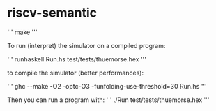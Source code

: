 # riscv-semantic


'''
make
'''

To run (interpret) the simulator on a compiled program:

'''
runhaskell Run.hs test/tests/thuemorse.hex
'''

to compile the simulator (better performances):

'''
ghc --make -O2 -optc-O3 -funfolding-use-threshold=30 Run.hs
'''

Then you can run a program with:
'''
./Run test/tests/thuemorse.hex
'''
